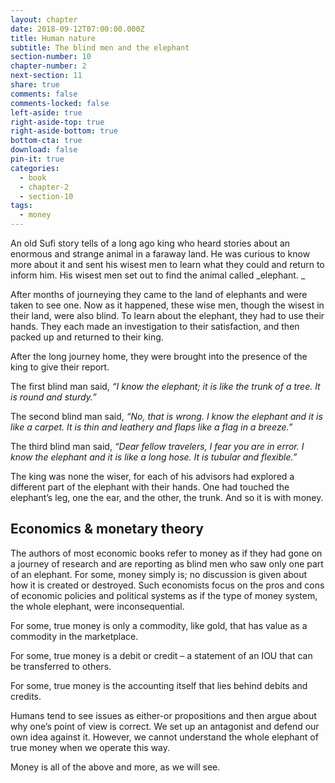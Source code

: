 ```yaml
---
layout: chapter
date: 2018-09-12T07:00:00.000Z
title: Human nature
subtitle: The blind men and the elephant
section-number: 10
chapter-number: 2
next-section: 11
share: true
comments: false
comments-locked: false
left-aside: true
right-aside-top: true
right-aside-bottom: true
bottom-cta: true
download: false
pin-it: true
categories:
  - book
  - chapter-2
  - section-10
tags:
  - money
---
```

An old Sufi story tells of a long ago king who heard stories about an
enormous and strange animal in a faraway land. He was curious to
know more about it and sent his wisest men to learn what they could
and return to inform him. His wisest men set out to find the animal
called _elephant._

After months of journeying they came to the land of elephants and
were taken to see one. Now as it happened, these wise men, though
the wisest in their land, were also blind. To learn about the elephant,
they had to use their hands. They each made an investigation to their
satisfaction, and then packed up and returned to their king.

After the long journey home, they were brought into the presence of
the king to give their report.

The first blind man said, _“I know the elephant; it is like the trunk of a tree. It is round and sturdy.”_

The second blind man said, _“No, that is wrong. I know the elephant
and it is like a carpet. It is thin and leathery and flaps like a flag in
a breeze.”_

The third blind man said, _“Dear fellow travelers, I fear you are in error.
I know the elephant and it is like a long hose. It is tubular and flexible.”_

The king was none the wiser, for each of his advisors had explored
a different part of the elephant with their hands. One had touched
the elephant’s leg, one the ear, and the other, the trunk. And so it is
with money.

## Economics & monetary theory

The authors of most economic books refer to money as if they had
gone on a journey of research and are reporting as blind men who
saw only one part of an elephant. For some, money simply is; no
discussion is given about how it is created or destroyed. Such
economists focus on the pros and cons of economic policies and
political systems as if the type of money system, the whole elephant,
were inconsequential.

For some, true money is only a commodity, like gold, that has value
as a commodity in the marketplace.

For some, true money is a debit or credit – a statement of an IOU that
can be transferred to others.

For some, true money is the accounting itself that lies behind debits
and credits.

Humans tend to see issues as either-or propositions and then argue
about why one’s point of view is correct. We set up an antagonist and
defend our own idea against it. However, we cannot understand the
whole elephant of true money when we operate this way.

Money is all of the above and more, as we will see.
